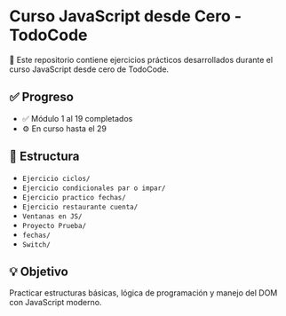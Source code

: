 # Curso JavaScript desde Cero - TodoCode

📁 Este repositorio contiene ejercicios prácticos desarrollados durante el curso JavaScript desde cero de TodoCode.

## ✅ Progreso
- ✅ Módulo 1 al 19 completados
- ⚙️ En curso hasta el 29

## 📂 Estructura
- `Ejercicio ciclos/`
- `Ejercicio condicionales par o impar/`
- `Ejercicio practico fechas/`
- `Ejercicio restaurante cuenta/`
- `Ventanas en JS/`
- `Proyecto Prueba/`
- `fechas/`
- `Switch/`

## 💡 Objetivo
Practicar estructuras básicas, lógica de programación y manejo del DOM con JavaScript moderno.
